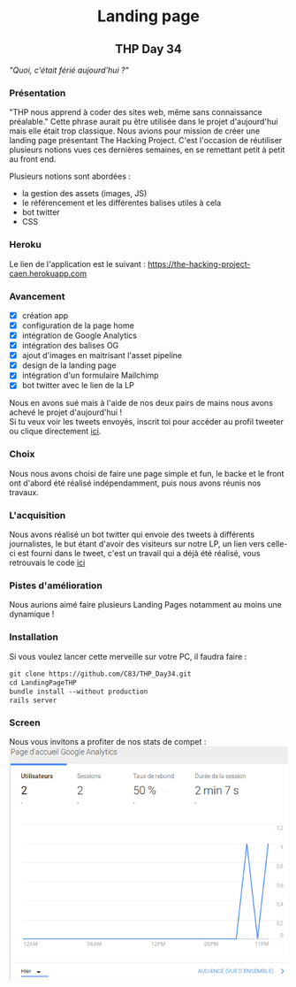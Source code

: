 <h1 align="center">Landing page</h1>
<h2 align="center">THP Day 34</h2>


_"Quoi, c'était férié aujourd'hui ?"_


### Présentation 
"THP nous apprend à coder des sites web, même sans connaissance préalable." Cette phrase aurait pu être utilisée dans le projet d'aujourd'hui mais elle était trop classique. Nous avions pour mission de créer une landing page présentant The Hacking Project. C'est l'occasion de réutiliser plusieurs notions vues ces dernières semaines, en se remettant petit à petit au front end.

Plusieurs notions sont abordées : 
- la gestion des assets (images, JS) 
- le référencement et les différentes balises utiles à cela 
- bot twitter
- CSS

### Heroku
Le lien de l'application est le suivant : 
https://the-hacking-project-caen.herokuapp.com


### Avancement 

- [x] création app
- [x] configuration de la page home
- [x] intégration de Google Analytics
- [x] intégration des balises OG
- [x] ajout d'images en maitrisant l'asset pipeline
- [x] design de la landing page
- [x] intégration d'un formulaire Mailchimp
- [x] bot twitter avec le lien de la LP

Nous en avons sué mais à l'aide de nos deux pairs de mains nous avons achevé le projet d'aujourd'hui ! </br>
Si tu veux voir les tweets envoyés, inscrit toi pour accéder au profil tweeter ou clique directement [ici](https://twitter.com/Itsme_Imadev).

### Choix

Nous nous avons choisi de faire une page simple et fun, le backe et le front ont d'abord été réalisé indépendamment, puis nous avons réunis nos travaux.

### L'acquisition

Nous avons réalisé un bot twitter qui envoie des tweets à différents journalistes, le but étant d'avoir des visiteurs sur notre LP, un lien vers celle-ci est fourni dans le tweet, c'est un travail qui a déjà été réalisé, vous retrouvais le code [ici](https://github.com/C83/THP_Day29/blob/master/tweet_de_la_propagande.rb) 

### Pistes d'amélioration

Nous aurions aimé faire plusieurs Landing Pages notamment au moins une dynamique !

### Installation 
Si vous voulez lancer cette merveille sur votre PC, il faudra faire : 
``` 
git clone https://github.com/C83/THP_Day34.git
cd LandingPageTHP
bundle install --without production
rails server 
```

### Screen 
Nous vous invitons a profiter de nos stats de compet : 
![ Stats Analytics](https://github.com/C83/THP_Day29/blob/master/public/Stat_Analytics.png)
